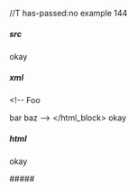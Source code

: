 //T has-passed:no
example 144
##### src
<!-- Foo

bar
   baz -->
okay
##### xml
<?xml version="1.0" encoding="UTF-8"?>
<!DOCTYPE document SYSTEM "CommonMark.dtd">
<document xmlns="http://commonmark.org/xml/1.0">
  <html_block>&lt;!-- Foo

bar
   baz --&gt;
</html_block>
  <paragraph>
    <text>okay</text>
  </paragraph>
</document>
##### html
<!-- Foo

bar
   baz -->
<p>okay</p>
#####
